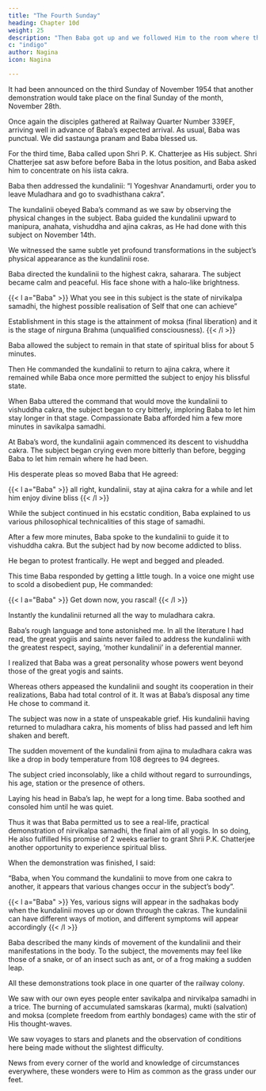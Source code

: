 ```yaml
---
title: "The Fourth Sunday"
heading: Chapter 10d
weight: 25
description: "Then Baba got up and we followed Him to the room where the dead body of the sadhaka lay, a testimony to the tranisory nature of all existence. "
c: "indigo"
author: Nagina
icon: Nagina

---
```




It had been announced on the third Sunday of November 1954 that another demonstration would take place on the final Sunday of the month, November 28th.

Once again the disciples gathered at Railway Quarter Number 339EF, arriving well in advance of Baba’s expected arrival. As usual, Baba was punctual. We did sastaunga
pranam and Baba blessed us.

For the third time, Baba called upon Shri P. K. Chatterjee as His subject. Shri Chatterjee sat asw before before Baba in the lotus position, and Baba asked him to
concentrate on his iista cakra.

Baba then addressed the kundalinii: “I Yogeshvar Anandamurti, order you to leave Muladhara and go to svadhisthana cakra”.

The kundalinii obeyed Baba’s command as we saw by observing the physical changes in the subject. Baba guided the kundalinii upward to manipura, anahata, vishuddha and ajina cakras, as He had done with this subject on November 14th. 

We witnessed the same subtle yet profound transformations in the subject’s physical appearance as the kundalinii rose.

Baba directed the kundalinii to the highest cakra, saharara. The subject became calm and peaceful. His face shone with a halo-like brightness.

{{< l a="Baba" >}}
What you see in this subject is the state of nirvikalpa samadhi, the highest possible realisation of Self that one can achieve”

Establishment in this stage is the attainment of moksa (final liberation) and it is the stage of nirguna Brahma (unqualified consciousness).
{{< /l >}}

<!-- We looked on in wonder, each with his own private thoughts, contemplating the bliss our brother disciple was experiencing. -->

Baba allowed the subject to remain in that state of spiritual bliss for about 5 minutes. 

Then He commanded the kundalinii to return to ajina cakra, where it remained while Baba once more permitted the subject to enjoy his blissful state.

When Baba uttered the command that would move the kundalinii to vishuddha cakra, the subject began to cry bitterly, imploring Baba to let him stay longer in that stage. Compassionate Baba afforded him a few more minutes in savikalpa samadhi.

At Baba’s word, the kundalinii again commenced its descent to vishuddha cakra. The subject began crying even more bitterly than before, begging Baba to let him remain where he had been. 

His desperate pleas so moved Baba that He agreed:

{{< l a="Baba" >}}
all right, kundalinii, stay at ajina cakra for a while and let him enjoy divine bliss
{{< /l >}}


While the subject continued in his ecstatic condition, Baba explained to us various philosophical technicalities of this stage of samadhi.

After a few more minutes, Baba spoke to the kundalinii to guide it to vishuddha cakra. But the subject had by now become addicted to bliss. 

He began to protest frantically. He wept and begged and pleaded. 

This time Baba responded by getting a little tough. In a voice one might use to scold a disobedient pup, He commanded:

{{< l a="Baba" >}}
Get down now, you rascal!
{{< /l >}}

Instantly the kundalinii returned all the way to muladhara cakra.

Baba’s rough language and tone astonished me. In all the literature I had read, the great yogiis and saints never failed to address the kundalinii with the greatest respect, saying, ‘mother kundalinii’ in a deferential manner. 

I realized that Baba was a great personality whose powers went beyond those of the great yogis and saints.


Whereas others appeased the kundalinii and sought its cooperation in their realizations, Baba had total control of it. It was at Baba’s disposal any time He chose to command it.

The subject was now in a state of unspeakable grief. His kundalinii having returned to muladhara cakra, his moments of bliss had passed and left him shaken and bereft.

The sudden movement of the kundalinii from ajina to muladhara cakra was like a drop in body temperature from 108 degrees to 94 degrees.

The subject cried inconsolably, like a child without regard to surroundings, his age, station or the presence of others. 

Laying his head in Baba’s lap, he wept for a long time. Baba soothed and consoled him until he was quiet.

Thus it was that Baba permitted us to see a real-life, practical demonstration of nirvikalpa samadhi, the final aim of all yogis. In so doing, He also fulfilled His promise of 2 weeks earlier to grant Shrii P.K. Chatterjee another opportunity to experience spiritual bliss. 

<!-- Some day in the future, humanity may write about the bright disciples of Baba in golden letters. Along with those accomplished disciples were disciples like me,ordinary disciples with limited intellect. But in His compassion Baba loved us all equally. 

Side by side like brothers, all disciples basked in His divine love.  -->

When the demonstration was finished, I said:

“Baba, when You command the kundalinii to move from one cakra to another, it appears that various changes occur in
the subject’s body”.

{{< l a="Baba" >}}
Yes, various signs will appear in the sadhakas body when the kundalinii moves up or down through the cakras. The kundalinii can have different ways of motion, and different symptoms will appear accordingly
{{< /l >}}


Baba described the many kinds of movement of the kundalinii and their manifestations in the body. To the subject, the movements may feel like those of a snake, or of an insect such as ant, or of a frog making a sudden leap.

<!-- These demonstrations increased our faith and devotion towards Baba.  -->

All these demonstrations took place in one quarter of the railway colony. 

<!-- Devotees now realised to some extent, that the One whom it takes lifetimes of penance to understand and to realise, has from His own mouth gives His own introduction in such a simple manner.

Sitting at Baba's feet we saw that to Him the mastery over life and death were but child’s play.  -->

We saw with our own eyes people enter savikalpa and nirvikalpa samadhi in a trice. The burning of accumulated samskaras (karma), mukti (salvation) and moksa (complete freedom from earthly bondages) came with the stir of His thought-waves. 

We saw voyages to stars and planets and the observation of conditions here being made without the slightest difficulty. 

News from every corner of the world and knowledge of circumstances everywhere, these wonders were to Him as common as the grass under our feet.

 <!-- Baba is so omnipotent. -->

